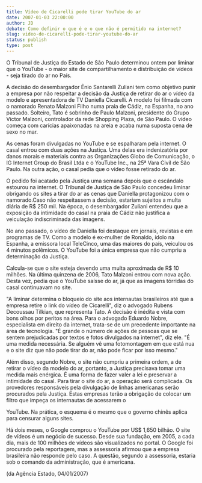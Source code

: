 ```yaml
---
title: Vídeo de Cicarelli pode tirar YouTube do ar
date: 2007-01-03 22:00:00
author: JD
debate: Como definir o que é e o que não é permitido na internet?
slug: video-de-cicarelli-pode-tirar-youtube-do-ar
status: publish 
type: post
---
```


O Tribunal de Justiça do Estado de São Paulo determinou ontem por liminar que o YouTube - o maior site de compartilhamento e distribuição de vídeos - seja tirado do ar no País.   
  
A decisão do desembargador Ênio Santarelli Zuliani tem como objetivo punir a empresa por não respeitar a decisão da Justiça de retirar do ar o vídeo da modelo e apresentadora de TV Daniella Cicarelli. A modelo foi filmada com o namorado Renato Malzoni Filho numa praia de Cádiz, na Espanha, no ano passado. Solteiro, Tato é sobrinho de Paulo Malzoni, presidente do Grupo Victor Malzoni, controlador da rede Shopping Plaza, de São Paulo. O vídeo começa com carícias apaixonadas na areia e acaba numa suposta cena de sexo no mar.  
  
As cenas foram divulgadas no YouTube e se espalharam pela internet. O casal entrou com duas ações na Justiça. Uma delas era indenizatória por danos morais e materiais contra as Organizações Globo de Comunicação, o IG Internet Group do Brasil Ltda e o YouTube Inc., na 25ª Vara Civil de São Paulo. Na outra ação, o casal pedia que o vídeo fosse retirado do ar.   
  
O pedido foi acatado pela Justiça uma semana depois que o escândalo estourou na internet. O Tribunal de Justiça de São Paulo concedeu liminar obrigando os sites a tirar do ar as cenas que Daniella protagonizou com o namorado.Caso não respeitassem a decisão, estariam sujeitos a multa diária de R$ 250 mil. Na época, o desembargador Zuliani entendeu que a exposição da intimidade do casal na praia de Cádiz não justifica a veiculação indiscriminada das imagens.  
  
No ano passado, o vídeo de Daniella foi destaque em jornais, revistas e em programas de TV. Como a modelo é ex-mulher de Ronaldo, ídolo na Espanha, a emissora local TeleCinco, uma das maiores do país, veiculou os 4 minutos polêmicos. O YouTube foi a única empresa que não cumpriu a determinação da Justiça.   
  
Calcula-se que o site esteja devendo uma multa aproximada de R$ 10 milhões. Na última quinzena de 2006, Tato Malzoni entrou com nova ação. Desta vez, pedia que o YouTube saísse do ar, já que as imagens tórridas do casal continuavam no site.   
  
"A liminar determina o bloqueio do site aos internautas brasileiros até que a empresa retire o link do vídeo de Cicarelli", diz o advogado Rubens Decoussau Tilkian, que representa Tato. A decisão é inédita e vista com bons olhos por peritos na área. Para o advogado Eduardo Nobre, especialista em direito da internet, trata-se de um precedente importante na área de tecnologia. "É grande o número de ações de pessoas que se sentem prejudicadas por textos e fotos divulgados na internet", diz ele. "É uma medida necessária. Se alguém vê uma fotomontagem em que está nua e o site diz que não pode tirar do ar, não pode ficar por isso mesmo."  
  
Além disso, segundo Nobre, o site não cumpriu a primeira ordem, a de retirar o vídeo da modelo do ar, portanto, a Justiça precisava tomar uma medida mais enérgica. É uma forma de fazer valer a lei e preservar a intimidade do casal. Para tirar o site do ar, a operação será complicada. Os provedores responsáveis pela divulgação de linhas americanas serão procurados pela Justiça. Estas empresas terão a obrigação de colocar um filtro que impeça os internautas de acessarem o  

YouTube. Na prática, o esquema é o mesmo que o governo chinês aplica  para censurar alguns sites.   
  
Há dois meses, o Google comprou o YouTube por US$ 1,650 bilhão. O site de vídeos é um negócio de sucesso. Desde sua fundação, em 2005, a cada dia, mais de 100 milhões de vídeos são visualizados no portal. O Google foi procurado pela reportagem, mas a assessoria afirmou que a empresa brasileira não responde pelo caso. A questão, segundo a assessoria, estaria sob o comando da administração, que é americana.  
  
(da Agência Estado, 04/01/2007)
